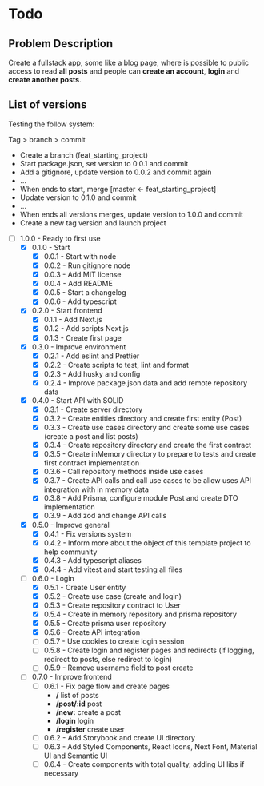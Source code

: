 # Todo

## Problem Description

Create a fullstack app, some like a blog page, where is possible to public access to read **all posts** and people can **create an account**, **login** and **create another posts**.

## List of versions

Testing the follow system:

Tag > branch > commit

- Create a branch (feat_starting_project)
- Start package.json, set version to 0.0.1 and commit
- Add a gitignore, update version to 0.0.2 and commit again
- ...
- When ends to start, merge [master <- feat_starting_project]
- Update version to 0.1.0 and commit
- ...
- When ends all versions merges, update version to 1.0.0 and commit
- Create a new tag version and launch project

- [ ] 1.0.0 - Ready to first use
  - [X] 0.1.0 - Start
    - [X] 0.0.1 - Start with node
    - [X] 0.0.2 - Run gitignore node
    - [X] 0.0.3 - Add MIT license
    - [X] 0.0.4 - Add README
    - [X] 0.0.5 - Start a changelog
    - [X] 0.0.6 - Add typescript
  - [X] 0.2.0 - Start frontend
    - [X] 0.1.1 - Add Next.js
    - [X] 0.1.2 - Add scripts Next.js
    - [X] 0.1.3 - Create first page
  - [X] 0.3.0 - Improve environment
    - [X] 0.2.1 - Add eslint and Prettier
    - [X] 0.2.2 - Create scripts to test, lint and format
    - [X] 0.2.3 - Add husky and config
    - [X] 0.2.4 - Improve package.json data and add remote repository data
  - [X] 0.4.0 - Start API with SOLID
    - [X] 0.3.1 - Create server directory
    - [X] 0.3.2 - Create entities directory and create first entity (Post)
    - [X] 0.3.3 - Create use cases directory and create some use cases (create a post and list posts)
    - [X] 0.3.4 - Create repository directory and create the first contract
    - [X] 0.3.5 - Create inMemory directory to prepare to tests and create first contract implementation
    - [X] 0.3.6 - Call repository methods inside use cases
    - [X] 0.3.7 - Create API calls and call use cases to be allow uses API integration with in memory data
    - [X] 0.3.8 - Add Prisma, configure module Post and create DTO implementation
    - [X] 0.3.9 - Add zod and change API calls
  - [X] 0.5.0 - Improve general
    - [X] 0.4.1 - Fix versions system
    - [X] 0.4.2 - Inform more about the object of this template project to help community
    - [X] 0.4.3 - Add typescript aliases
    - [X] 0.4.4 - Add vitest and start testing all files
  - [ ] 0.6.0 - Login
    - [X] 0.5.1 - Create User entity
    - [X] 0.5.2 - Create use case (create and login)
    - [X] 0.5.3 - Create repository contract to User
    - [X] 0.5.4 - Create in memory repository and prisma repository
    - [X] 0.5.5 - Create prisma user repository
    - [X] 0.5.6 - Create API integration
    - [ ] 0.5.7 - Use cookies to create login session
    - [ ] 0.5.8 - Create login and register pages and redirects (if logging, redirect to posts, else redirect to login)
    - [ ] 0.5.9 - Remove username field to post create
  - [ ] 0.7.0 - Improve frontend
    - [ ] 0.6.1 - Fix page flow and create pages
        - **/** list of posts
        - **/post/:id** post
        - **/new:** create a post
        - **/login** login
        - **/register** create user
    - [ ] 0.6.2 - Add Storybook and create UI directory
    - [ ] 0.6.3 - Add Styled Components, React Icons, Next Font, Material UI and Semantic UI
    - [ ] 0.6.4 - Create components with total quality, adding UI libs if necessary